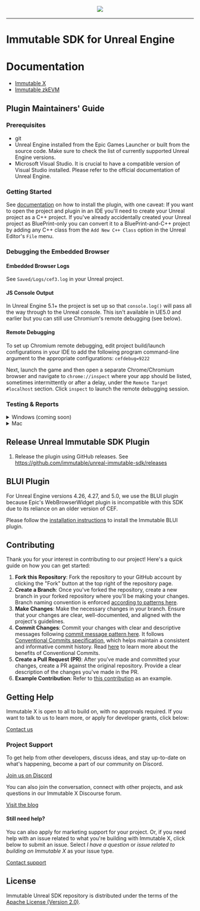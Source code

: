 <div align="center">
  <p align="center">
    <a  href="https://docs.x.immutable.com/docs">
      <img src="https://cdn.dribbble.com/users/1299339/screenshots/7133657/media/837237d447d36581ebd59ec36d30daea.gif" width="280"/>
    </a>
  </p>
</div>

---

# Immutable SDK for Unreal Engine

# Documentation

* [Immutable X](https://docs.immutable.com/sdks/unreal)
* [Immutable zkEVM](https://docs.immutable.com/docs/zkEVM/sdks/unreal)

## Plugin Maintainers' Guide

### Prerequisites

- git
- Unreal Engine installed from the Epic Games Launcher or built from the source code. Make sure to check the list of currently supported Unreal Engine versions.
- Microsoft Visual Studio. It is crucial to have a compatible version of Visual Studio installed. Please refer to the official documentation of Unreal Engine.

### Getting Started

See [documentation](#documentation) on how to install the plugin, with one caveat:  If you want to open the project and plugin in an IDE you'll need to create your Unreal project as a C++ project.  If you've already accidentally created your Unreal project as BluePrint-only you can convert it to a BluePrint-and-C++ project by adding any C++ class from the `Add New C++ Class` option in the Unreal Editor's `File` menu.

### Debugging the Embedded Browser

#### Embedded Browser Logs

See `Saved/Logs/cef3.log` in your Unreal project.

#### JS Console Output

In Unreal Engine 5.1+ the project is set up so that `console.log()` will pass all the way through to the Unreal console.  This isn't available in UE5.0 and earlier but you can still use Chromium's remote debugging (see below).

#### Remote Debugging

To set up Chromium remote debugging, edit project build/launch configurations in your IDE to add the following program command-line argument to the appropriate configurations: `cefdebug=9222`

Next, launch the game and then open a separate Chrome/Chromium browser and navigate to `chrome://inspect` where your app should be listed, sometimes intermittently or after a delay, under the `Remote Target #localhost` section.  Click `inspect` to launch the remote debugging session.

### Testing & Reports

<details>
<summary>Windows (coming soon)</summary>
</details>

<details>
<summary>Mac</summary>

### UE 5.3
![5.3-Mac](https://raw.githubusercontent.com/immutable/unreal-automation-bin/refs/heads/main/AutomationTestReports/Screenshots/5.3-Mac.png)

### UE 5.4
![5.4-Mac](https://raw.githubusercontent.com/immutable/unreal-automation-bin/refs/heads/main/AutomationTestReports/Screenshots/5.4-Mac.png)

### UE 5.5
![5.5-Mac](https://raw.githubusercontent.com/immutable/unreal-automation-bin/refs/heads/main/AutomationTestReports/Screenshots/5.5-Mac.png)
</details>

## Release Unreal Immutable SDK Plugin

1. Release the plugin using GitHub releases. See https://github.com/immutable/unreal-immutable-sdk/releases
## BLUI Plugin

For Unreal Engine versions 4.26, 4.27, and 5.0, we use the BLUI plugin because Epic's WebBrowserWidget plugin is incompatible with this SDK due to its reliance on an older version of CEF.

Please follow the [installation instructions](https://github.com/immutable/immutable-BLUI?tab=readme-ov-file#installation) to install the Immutable BLUI plugin.

## Contributing
Thank you for your interest in contributing to our project! Here's a quick guide on how you can get started:

1. **Fork this Repository**: Fork the repository to your GitHub account by clicking the "Fork" button at the top right of the repository page.
2. **Create a Branch**: Once you've forked the repository, create a new branch in your forked repository where you'll be making your changes. Branch naming convention is enforced [according to patterns here](https://github.com/deepakputhraya/action-branch-name).
3. **Make Changes**: Make the necessary changes in your branch. Ensure that your changes are clear, well-documented, and aligned with the project's guidelines.
4. **Commit Changes**: Commit your changes with clear and descriptive messages following [commit message pattern here](https://github.com/conventional-changelog/commitlint?tab=readme-ov-file#what-is-commitlint). It follows [Conventional Commits specification](https://www.conventionalcommits.org/en/v1.0.0/#specification), which helps maintain a consistent and informative commit history. Read [here](https://www.conventionalcommits.org/en/v1.0.0/#why-use-conventional-commits) to learn more about the benefits of Conventional Commits.
5. **Create a Pull Request (PR)**: After you've made and committed your changes, create a PR against the original repository. Provide a clear description of the changes you've made in the PR.
6. **Example Contribution**: Refer to [this contribution](https://github.com/immutable/unity-immutable-sdk/pull/182) as an example.

## Getting Help

Immutable X is open to all to build on, with no approvals required. If you want to talk to us to learn more, or apply for developer grants, click below:

[Contact us](https://www.immutable.com/contact)

### Project Support

To get help from other developers, discuss ideas, and stay up-to-date on what's happening, become a part of our community on Discord.

[Join us on Discord](https://discord.gg/TkVumkJ9D6)

You can also join the conversation, connect with other projects, and ask questions in our Immutable X Discourse forum.

[Visit the blog](https://www.immutable.com/blog)

#### Still need help?

You can also apply for marketing support for your project. Or, if you need help with an issue related to what you're building with Immutable X, click below to submit an issue. Select _I have a question_ or _issue related to building on Immutable X_ as your issue type.

[Contact support](https://support.immutable.com/hc/en-us/requests/new)

## License

Immutable Unreal SDK repository is distributed under the terms of the [Apache License (Version 2.0)](LICENSE).
